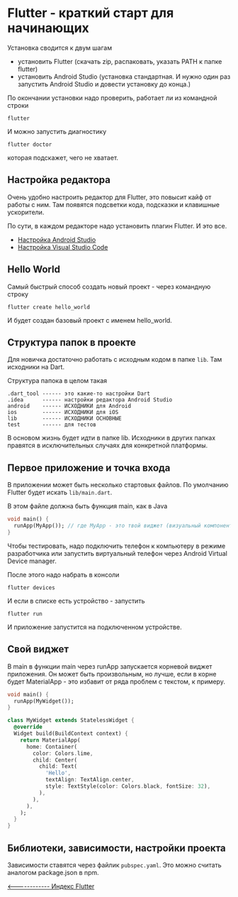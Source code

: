 # Flutter - краткий старт для начинающих

Установка сводится к двум шагам
- установить Flutter (скачать zip, распаковать, указать PATH к папке flutter)
- установить Android Studio (установка стандартная. И нужно один раз запустить Android Studio и довести установку до конца.)

По окончании установки надо проверить, работает ли из командной строки 
```
flutter
```

И можно запустить диагностику 
```
flutter doctor
```
которая подскажет, чего не хватает.

## Настройка редактора

Очень удобно настроить редактор для Flutter, это повысит кайф от работы с ним. Там появятся подсветки кода, подсказки и клавишные ускорители.

По сути, в каждом редакторе надо установить плагин Flutter. И это все. 

- [Настройка Android Studio](https://flutter.dev/docs/get-started/editor?tab=androidstudio)
- [Настройка Visual Studio Code](https://flutter.dev/docs/get-started/editor?tab=vscode)



## Hello World

Самый быстрый способ создать новый проект - через командную строку
```
flutter create hello_world
```

И будет создан базовый проект с именем hello_world.

## Структура папок в проекте

Для новичка достаточно работать с исходным кодом в папке `lib`. Там исходники на Dart.

Структура папока в целом такая
```
.dart_tool ------ это какие-то настройки Dart
.idea      ------ настройки редактора Android Studio
android    ------ ИСХОДНИКИ для Android
ios        ------ ИСХОДНИКИ для iOS
lib        ------ ИСХОДНИКИ ОСНОВНЫЕ
test       ------ для тестов
```

В основом жизнь будет идти в папке lib. Исходники в других папках правятся в исключительных случаях для конкретной платформы.

## Первое приложение и точка входа

В приложении может быть несколько стартовых файлов. По умолчанию Flutter будет искать `lib/main.dart`. 

В этом файле должна быть функция main, как в Java
```dart
void main() {
  runApp(MyApp()); // где MyApp - это твой виджет (визуальный компонент)!
}
```

Чтобы тестировать, надо подключить телефон к компьютеру в режиме разработчика или запустить виртуальный телефон через  Android Virtual Device manager. 

После этого надо набрать в консоли
```
flutter devices
```
И если в списке есть устройство - запустить 
```
flutter run 
```

И приложение запустится на подключенном устройстве.

## Свой виджет
В main в функции main через runApp запускается корневой виджет приложения. Он может быть произвольным, но лучше, если в корне будет MaterialApp - это избавит от ряда проблем с текстом, к примеру.

```dart
void main() {
  runApp(MyWidget());
}

class MyWidget extends StatelessWidget {
  @override
  Widget build(BuildContext context) {
    return MaterialApp(
      home: Container(
        color: Colors.lime,
        child: Center(
          child: Text(
            'Hello',
            textAlign: TextAlign.center,
            style: TextStyle(color: Colors.black, fontSize: 32),
          ),
        ),
      ),
    );
  }
}
```


## Библиотеки, зависимости, настройки проекта

Зависимости ставятся через файлик `pubspec.yaml`. Это можно считать аналогом package.json в npm.


[<------------ Индекс Flutter ](README.md)